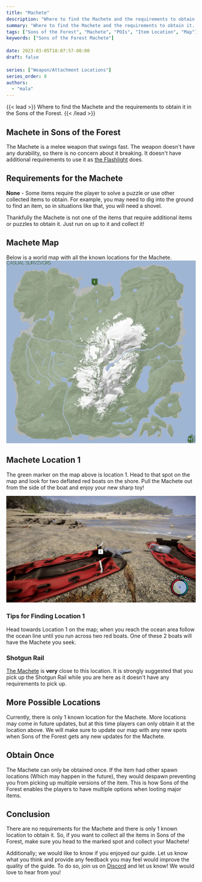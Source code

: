 ```yaml
---
title: "Machete"
description: "Where to find the Machete and the requirements to obtain it in the Sons of the Forest."
summary: "Where to find the Machete and the requirements to obtain it. Click here to learn more about it!"
tags: ["Sons of the Forest", "Machete", "POIs", "Item Location", "Map"]
keywords: ["Sons of the Forest Machete"]

date: 2023-03-05T18:07:57-08:00
draft: false

series: ["Weapon/Attachment Locations"]
series_order: 8
authors:
  - "mala"
---
```


{{< lead >}}
Where to find the Machete and the requirements to obtain it in the Sons of the Forest.
{{< /lead >}}

## Machete in Sons of the Forest
The Machete is a melee weapon that swings fast. The weapon doesn't have any durability, so there is no concern about it breaking. It doesn't have additional requirements to use it as [the Flashlight](/sons-of-the-forest/guides/flashlight/) does.

## Requirements for the Machete
**None** - Some items require the player to solve a puzzle or use other collected items to obtain. For example, you may need to dig into the ground to find an item, so in situations like that, you will need a shovel. 

Thankfully the Machete is not one of the items that require additional items or puzzles to obtain it. Just run on up to it and collect it! 

## Machete Map
Below is a world map with all the known locations for the Machete.
![Sons of the Forest Machete Map Location](img/map.webp)

## Machete Location 1
The green marker on the map above is location 1. Head to that spot on the map and look for two deflated red boats on the shore.
Pull the Machete out from the side of the boat and enjoy your new sharp toy!

![Sons of the Forest Machete](featured.webp)

### Tips for Finding Location 1
Head towards Location 1 on the map; when you reach the ocean area follow the ocean line until you run across two red boats. One of these 2 boats will have the Machete you seek.

### Shotgun Rail
[The Machete](/sons-of-the-forest/guides/shotgun-rail/) is **very** close to this location. It is strongly suggested that you pick up the Shotgun Rail while you are here as it doesn't have any requirements to pick up.

## More Possible Locations
Currently, there is only 1 known location for the Machete. More locations may come in future updates, but at this time players can only obtain it at the location above.
We will make sure to update our map with any new spots when Sons of the Forest gets any new updates for the Machete.

## Obtain Once
The Machete can only be obtained once. If the item had other spawn locations (Which may happen in the future), they would despawn preventing you from picking up multiple versions of the item. This is how Sons of the Forest enables the players to have multiple options when looting major items. 

## Conclusion
There are no requirements for the Machete and there is only 1 known location to obtain it. So, if you want to collect all the items in Sons of the Forest, make sure you head to the marked spot and collect your Machete!

Additionally; we would like to know if you enjoyed our guide. Let us know what you think and provide any feedback you may feel would improve the quality of the guide. To do so, join us on [Discord](https://discord.gg/ZXp93XsKnN) and let us know! We would love to hear from you! 